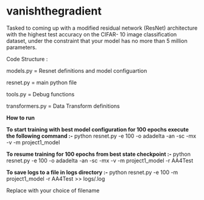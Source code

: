 # vanishthegradient
Tasked to coming up with a modified residual network (ResNet) architecture with the highest test accuracy on the CIFAR- 10 image classification dataset, under the constraint that your model has no more than 5 million parameters.



Code Structure : 


models.py	 = Resnet definitions and model configuartion 

resnet.py	= main python file

tools.py	= Debug functions

transformers.py	= Data Transform definitions


**How to run**

**To start training with best model configuration for 100 epochs execute the following command  :-**
python resnet.py -e 100 -o adadelta -an -sc -mx -v -m project1_model




**To resume training for 100 epochs from best state checkpoint :-**
python resnet.py -e 100 -o adadelta -an -sc -mx -v -m project1_model -r AA4Test


**To save logs to a file in logs directory  :-**
python resnet.py -e 100 -m project1_model -r AA4Test >> logs/<filename>.log

Replace <filename> with your choice of filename
